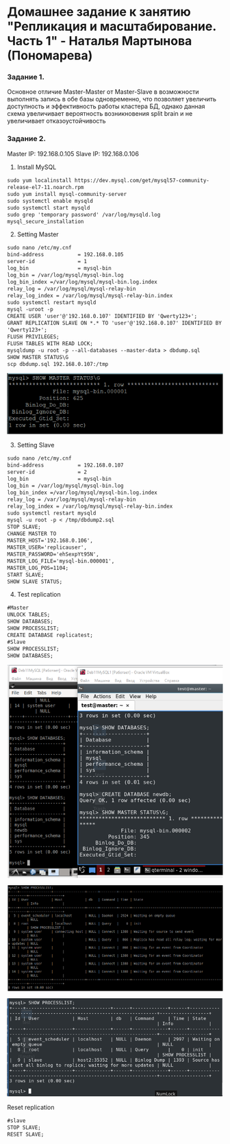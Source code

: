# Домашнее задание к занятию "Репликация и масштабирование. Часть 1" - Наталья Мартынова (Пономарева)

### Задание 1.
Основное отличие Master-Master от Master-Slave в возможности выполнять запись в обе базы одновременно, что позволяет увеличить доступность и эффективность работы кластера БД, однако данная схема увеличивает вероятность возникновения split brain и не увеличивает отказоустойчивость

### Задание 2.

Master IP: 192.168.0.105
Slave IP:  192.168.0.106

1. Install MySQL
```
sudo yum localinstall https://dev.mysql.com/get/mysql57-community-release-el7-11.noarch.rpm
sudo yum install mysql-community-server
sudo systemctl enable mysqld
sudo systemctl start mysqld
sudo grep 'temporary password' /var/log/mysqld.log
mysql_secure_installation
```
2. Setting Master
```
sudo nano /etc/my.cnf
bind-address           = 192.168.0.105
server-id              = 1
log_bin                = mysql-bin
log_bin = /var/log/mysql/mysql-bin.log 
log_bin_index =/var/log/mysql/mysql-bin.log.index 
relay_log = /var/log/mysql/mysql-relay-bin 
relay_log_index = /var/log/mysql/mysql-relay-bin.index
sudo systemctl restart mysqld
mysql -uroot -p
CREATE USER 'user'@'192.168.0.107' IDENTIFIED BY 'Qwerty123+';
GRANT REPLICATION SLAVE ON *.* TO 'user'@'192.168.0.107' IDENTIFIED BY 'Qwerty123+';
FLUSH PRIVILEGES;
FLUSH TABLES WITH READ LOCK;
mysqldump -u root -p --all-databases --master-data > dbdump.sql
SHOW MASTER STATUS\G
scp dbdump.sql 192.168.0.107:/tmp
```
![Снимок1](https://github.com/NatoshFehn/hw-rbd-06/blob/main/Снимок1.png)

3. Setting Slave
```
sudo nano /etc/my.cnf
bind-address           = 192.168.0.107
server-id              = 2
log_bin                = mysql-bin
log_bin = /var/log/mysql/mysql-bin.log 
log_bin_index =/var/log/mysql/mysql-bin.log.index 
relay_log = /var/log/mysql/mysql-relay-bin 
relay_log_index = /var/log/mysql/mysql-relay-bin.index
sudo systemctl restart mysqld
mysql -u root -p < /tmp/dbdump2.sql
STOP SLAVE;
CHANGE MASTER TO
MASTER_HOST='192.168.0.106',
MASTER_USER='replicauser',
MASTER_PASSWORD='ehSexpYt95N',
MASTER_LOG_FILE='mysql-bin.000001',
MASTER_LOG_POS=1104;
START SLAVE;
SHOW SLAVE STATUS;
```
4. Test replication
```
#Master
UNLOCK TABLES;
SHOW DATABASES;
SHOW PROCESSLIST;
CREATE DATABASE replicatest;
#Slave
SHOW PROCESSLIST;
SHOW DATABASES;
```
![Снимок2](https://github.com/NatoshFehn/hw-rbd-06/blob/main/Снимок2.png)

![Снимок3](https://github.com/NatoshFehn/hw-rbd-06/blob/main/Снимок3.png)

![Снимок4](https://github.com/NatoshFehn/hw-rbd-06/blob/main/Снимок4.png)

Reset replication
```
#slave
STOP SLAVE;
RESET SLAVE;
```
